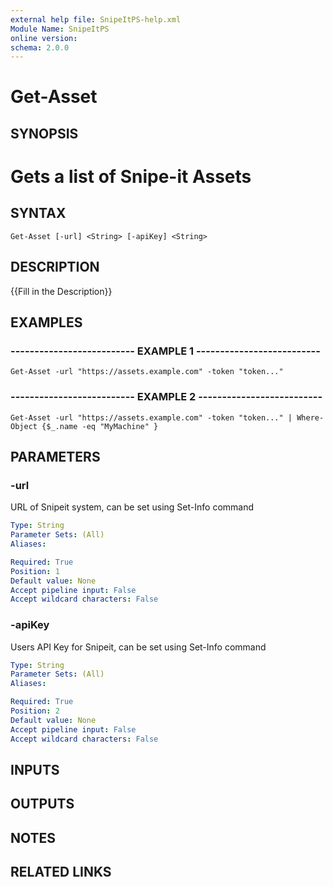 ```yaml
---
external help file: SnipeItPS-help.xml
Module Name: SnipeItPS
online version: 
schema: 2.0.0
---
```


# Get-Asset

## SYNOPSIS
# Gets a list of Snipe-it Assets

## SYNTAX

```
Get-Asset [-url] <String> [-apiKey] <String>
```

## DESCRIPTION
{{Fill in the Description}}

## EXAMPLES

### -------------------------- EXAMPLE 1 --------------------------
```
Get-Asset -url "https://assets.example.com" -token "token..."
```

### -------------------------- EXAMPLE 2 --------------------------
```
Get-Asset -url "https://assets.example.com" -token "token..." | Where-Object {$_.name -eq "MyMachine" }
```

## PARAMETERS

### -url
URL of Snipeit system, can be set using Set-Info command

```yaml
Type: String
Parameter Sets: (All)
Aliases: 

Required: True
Position: 1
Default value: None
Accept pipeline input: False
Accept wildcard characters: False
```

### -apiKey
Users API Key for Snipeit, can be set using Set-Info command

```yaml
Type: String
Parameter Sets: (All)
Aliases: 

Required: True
Position: 2
Default value: None
Accept pipeline input: False
Accept wildcard characters: False
```

## INPUTS

## OUTPUTS

## NOTES

## RELATED LINKS

